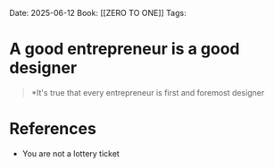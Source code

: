 Date: 2025-06-12
Book: [[ZERO TO ONE]]
Tags:

# A good entrepreneur is a good designer

>*It's true that every entrepreneur is first and foremost designer 
# References 
- You are not a lottery ticket 